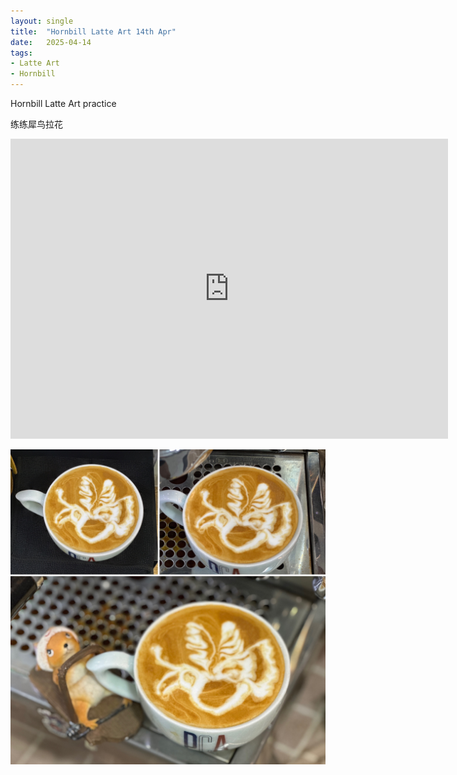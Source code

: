 ```yaml
---
layout: single
title:  "Hornbill Latte Art 14th Apr"
date:   2025-04-14
tags:
- Latte Art
- Hornbill
---
```


Hornbill Latte Art practice

练练犀鸟拉花


<div class="embed-container">
  <iframe
      src="https://www.youtube.com/embed/1q2mqeQYf34"
      width="700"
      height="480"
      frameborder="0"
      allowfullscreen="true">
  </iframe>
</div>


![](/assets/img/2025/04/14/D2A85C18-407C-4BE8-9FF2-21B07FE2358F.JPG)
